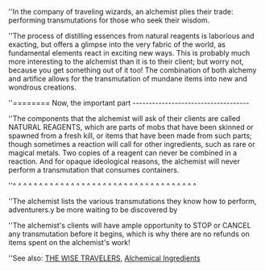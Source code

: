 ''In the company of traveling wizards, an alchemist plies their trade:
performing transmutations for those who seek their wisdom.

''The process of distilling essences from natural reagents is laborious
and exacting, but offers a glimpse into the very fabric of the world, as
fundamental elements react in exciting new ways. This is probably much
more interesting to the alchemist than it is to their client; but worry
not, because you get something out of it too! The combination of both
alchemy and artifice allows for the transmutation of mundane items into
new and wondrous creations.

''======== Now, the important part ------------------------------------

''The components that the alchemist will ask of their clients are called
NATURAL REAGENTS, which are parts of mobs that have been skinned or
spawned from a fresh kill, or items that have been made from such parts;
though sometimes a reaction will call for other ingredients, such as
rare or magical metals. Two copies of a reagent can never be combined in
a reaction. And for opaque ideological reasons, the alchemist will never
perform a transmutation that consumes containers.

''^ ^ ^ ^ ^ ^ ^ ^ ^ ^ ^ ^ ^ ^ ^ ^ ^ ^ ^ ^ ^ ^ ^ ^ ^ ^ ^ ^ ^ ^ ^ ^ ^ ^ ^

''The alchemist lists the various transmutations they know how to
perform, adventurers.y be more waiting to be discovered by

''The alchemist's clients will have ample opportunity to STOP or CANCEL
any transmutation before it begins, which is why there are no refunds on
items spent on the alchemist's work!

''See also: [THE WISE
TRAVELERS](:Category:Wise_Travelers.md "wikilink"), [Alchemical
Ingredients](:Category:Alchemical_Ingredients.md "wikilink")
